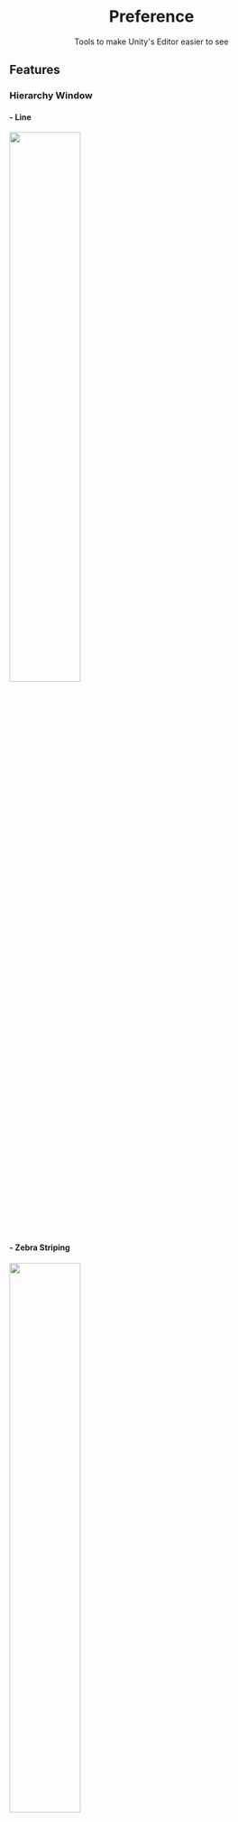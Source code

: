 <div align="center">

# **Preference**
Tools to make Unity's Editor easier to see

</div>

## Features

### Hierarchy Window

#### - Line
<img width="50%" src="https://github.com/user-attachments/assets/d38d9607-7b74-4496-95bd-4c6729d1bba5">

#### - Zebra Striping
<img width="50%" src="https://github.com/user-attachments/assets/e9b0643f-538a-416f-8eed-9571a271bb94">

#### - Active Toggle
<img width="50%" src="https://github.com/user-attachments/assets/83e96103-0c8c-4e96-a146-9ce80e0fafcf">

### Project Window

#### - Line
<img width="50%" src="https://github.com/user-attachments/assets/4b130784-1025-435c-89c5-a1c1f054a50c">

#### - Zebra Striping
<img width="50%" src="https://github.com/user-attachments/assets/02e9a571-2fcd-4145-ae4f-c23cbad7a421">

#### - Mouse Hover Highlight
<img width="50%" src="https://github.com/user-attachments/assets/dfd16bee-ead6-4101-a331-6e34c51e96c4">

## Install
To install the software, follow the steps below.

1. Open the Package Manager from `Window > Package Manager`

2. Select `Add package from git URL...`
<p align="center">
  <img width="50%" src="https://github.com/user-attachments/assets/ed1fc738-0412-40e8-aa84-b32b643c31cb">
</p>

3. Enter the following
   ```bash
   https://github.com/NullClone/Preference.git
   ```

## Usage
`Tools > Preference`

Select the one you want to enable

## Supported Version

| **Unity Version** | **Built-in** | **URP** | **HDRP** |
|:-----------------:|:------------:|:-------:|:-------:|
| **6000.0.43f1** | **〇** | **〇** | **〇** |

## Roadmap
- [x] Implementing the Hover Feature
- [ ] Lines disappearing midway
